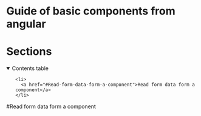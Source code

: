 # Guide of basic components from angular

# Sections

<details open="open">
  <summary>Contents table</summary>
  <ol>
    
    <li>
      <a href="#Read-form-data-form-a-component">Read form data form a component</a>
    </li>
    
  </ol>
</details>

#Read form data form a component

```

```
